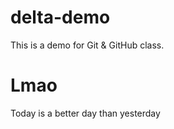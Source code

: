 # delta-demo
This is a demo for Git &amp; GitHub class.
# Lmao 
Today is a better day than yesterday